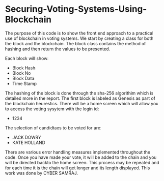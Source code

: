 # Securing-Voting-Systems-Using-Blockchain

The purpose of this code is to show the front end approach to a practical use of blockchain in voting systems.
We start by creating a class for both the block and the blockchain.
The block class contains the method of hashing and then return the values to be presented.

Each block will show:
- Block Hash
- Block No
- Block Data
- Time Stamp

The hashing of the block is done through the sha-256 algorithim which is detailed more in the report.
The first block is labeled as Genesis as part of the blockchain heurestics.
There will be a home screen which will allow you to access the voting sysytem with the login id:
- 1234

The selection of candidtaes to be voted for are:
- JACK DOWRY
- KATE HOLLAND

There are various error handling measures implemented throughout the code.
Once you have made your vote, it will be added to the chain and you will be directed backto the home screen.
This process may be repeated and for each time it is the chain will get longer and its length displayed.
This work was done by CYBER SAMRAJ.
